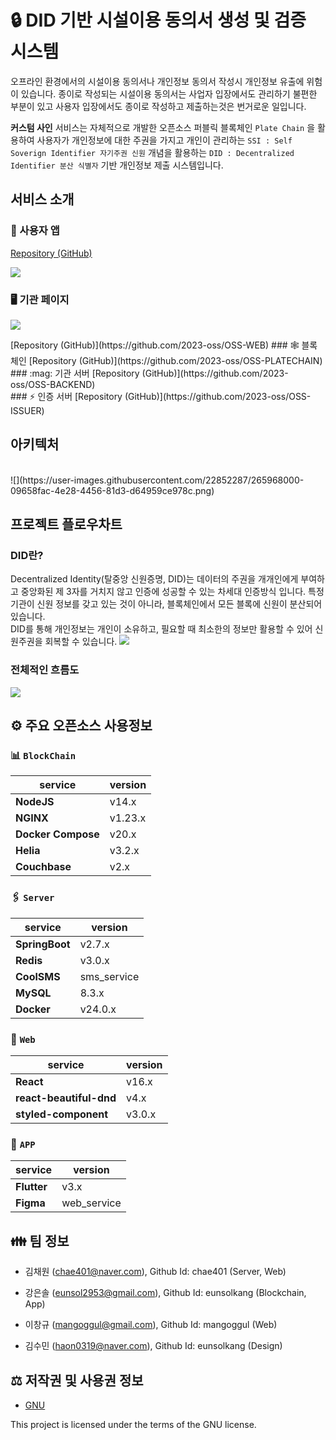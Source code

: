 # :lock: DID 기반 시설이용 동의서 생성 및 검증 시스템
오프라인 환경에서의 시설이용 동의서나 개인정보 동의서 작성시 개인정보 유출에 위험이 있습니다. 
종이로 작성되는 시설이용 동의서는 사업자 입장에서도 관리하기 불편한 부분이 있고 사용자 입장에서도 종이로 작성하고 제출하는것은 번거로운 일입니다. 

**커스텀 사인** 서비스는 자체적으로 개발한 오픈소스 퍼블릭 블록체인 	`Plate Chain` 을 활용하여 
사용자가 개인정보에 대한 주권을 가지고 개인이 관리하는 `SSI : Self Soverign Identifier 자기주권 신원` 개념을 활용하는  `DID : Decentralized Identifier 분산 식별자`  기반 개인정보 제출 시스템입니다.

## 서비스 소개
### 📱 사용자 앱
[Repository (GitHub)](https://github.com/2023-oss/OSS-APP)
<p>
<img src="https://user-images.githubusercontent.com/22852287/265966811-21446caf-4c1e-4e1a-b366-91f08a0a686d.png">
</p>

### 🖥️ 기관 페이지
<p>
<img src="https://github.com/2023-oss/OSS-WEB/assets/102888719/94d5ee9c-307b-47f4-9713-2ea080fbd199">
</p>
[Repository (GitHub)](https://github.com/2023-oss/OSS-WEB)
### 🕸️ 블록체인
[Repository (GitHub)](https://github.com/2023-oss/OSS-PLATECHAIN)
### :mag: 기관 서버
[Repository (GitHub)](https://github.com/2023-oss/OSS-BACKEND)
<br/>
### ⚡ 인증 서버
[Repository (GitHub)](https://github.com/2023-oss/OSS-ISSUER)
<br/>

## 아키텍처
<br/>
![](https://user-images.githubusercontent.com/22852287/265968000-09658fac-4e28-4456-81d3-d64959ce978c.png)

## 프로젝트 플로우차트
### DID란?
Decentralized Identity(탈중앙 신원증명, DID)는 데이터의 주권을 개개인에게 부여하고 중앙화된 제 3자를 거치지 않고 인증에 성공할 수 있는 차세대 인증방식 입니다. 특정 기관이 신원 정보를 갖고 있는 것이 아니라, 블록체인에서 모든 블록에 신원이 분산되어 있습니다. <br/>
DID를 통해 개인정보는 개인이 소유하고, 필요할 때 최소한의 정보만 활용할 수 있어 신원주권을 회복할 수 있습니다.
![](https://user-images.githubusercontent.com/83829352/266076494-7cd11b21-a114-434e-89b6-7890774c0506.png)

### 전체적인 흐름도
![](https://user-images.githubusercontent.com/83829352/266094215-16944ccc-321e-4531-974f-0148fe998f71.png)

## ⚙️ 주요 오픈소스 사용정보
### 📊 `BlockChain`

|service|version|
|--|--|
|**NodeJS**|v14.x|
|**NGINX**|v1.23.x|
|**Docker Compose**|v20.x|
|**Helia**|v3.2.x|
|**Couchbase**|v2.x|

### 🖇  `Server`

|service|version|
|--|--|
|**SpringBoot**|v2.7.x|
|**Redis**|v3.0.x|
|**CoolSMS**|sms_service|
|**MySQL**|8.3.x|
|**Docker**|v24.0.x|


### 🚏 `Web`
|service|version|
|--|--|
|**React**|v16.x|
|**react-beautiful-dnd**|v4.x|
|**styled-component**|v3.0.x|

### 📱 `APP`

|service|version|
|--|--|
|**Flutter**|v3.x|
|**Figma**|web_service|

## 👪 팀 정보
- 김채원 (chae401@naver.com), Github Id: chae401 (Server, Web)

- 강은솔 (eunsol2953@gmail.com), Github Id: eunsolkang (Blockchain, App)

- 이창규 (mangoggul@gmail.com), Github Id: mangoggul (Web)

- 김수민 (haon0319@naver.com), Github Id: eunsolkang (Design)

## ⚖️ 저작권 및 사용권 정보

* [GNU]([https://github.com/osamhack2022/CLOUD_APP_IOT_KeepYourEndeavor_Moment/blob/main/LICENSE](https://github.com/2023-oss/.github/blob/main/LICENSE))

This project is licensed under the terms of the GNU license.
